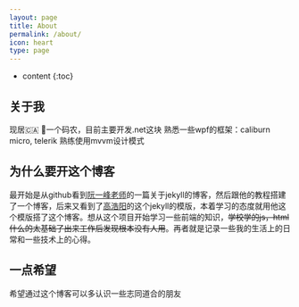 ```yaml
---
layout: page
title: About
permalink: /about/
icon: heart
type: page
---
```


* content
{:toc}

## 关于我
现居🇨🇦
一个码农，目前主要开发.net这块
熟悉一些wpf的框架：caliburn micro, telerik
熟练使用mvvm设计模式

## 为什么要开这个博客
最开始是从github看到[阮一峰老师](https://github.com/ruanyf)的一篇关于jekyll的博客，然后跟他的教程搭建了一个博客，后来又看到了[高浩阳](https://github.com/Gaohaoyang/gaohaoyang.github.io)的这个jekyll的模版，本着学习的态度就用他这个模版搭了这个博客。想从这个项目开始学习一些前端的知识，~~学校学的js，html什么的太基础了出来工作后发现根本没有人用~~。再者就是记录一些我的生活上的日常和一些技术上的心得。

## 一点希望
希望通过这个博客可以多认识一些志同道合的朋友